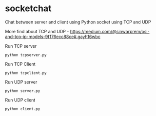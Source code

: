 # socketchat
Chat between server and client using Python socket using TCP and UDP

More find about TCP and UDP - https://medium.com/@sinwarprem/osi-and-tcp-ip-models-9f176ecc88ce#.gayh16wbc

Run TCP server
```
python tcpserver.py
```

Run TCP Client
```
python tcpclient.py
```

Run UDP server
```
python server.py
```

Run UDP client
```
python client.py
```
